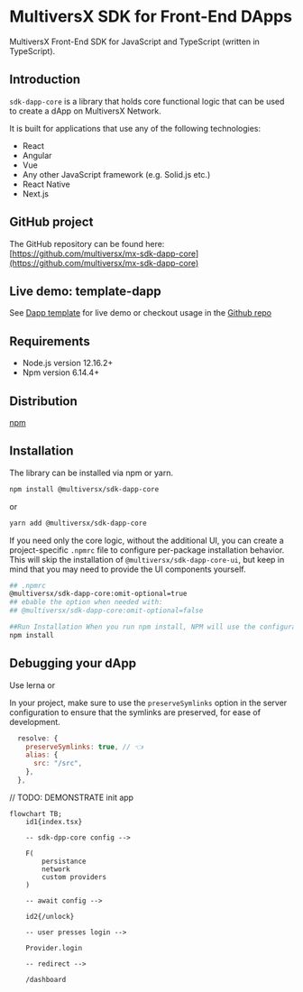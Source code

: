 # MultiversX SDK for Front-End DApps

MultiversX Front-End SDK for JavaScript and TypeScript (written in TypeScript).

## Introduction

`sdk-dapp-core` is a library that holds core functional logic that can be used to create a dApp on MultiversX Network.

It is built for applications that use any of the following technologies:
- React
- Angular
- Vue
- Any other JavaScript framework (e.g. Solid.js etc.)
- React Native
- Next.js

## GitHub project
The GitHub repository can be found here: [https://github.com/multiversx/mx-sdk-dapp-core](https://github.com/multiversx/mx-sdk-dapp-core)

## Live demo: template-dapp
See [Dapp template](https://template-dapp.multiversx.com/) for live demo or checkout usage in the [Github repo](https://github.com/multiversx/mx-template-dapp)


## Requirements
- Node.js version 12.16.2+
- Npm version 6.14.4+

## Distribution

[npm](https://www.npmjs.com/package/@multiversx/sdk-dapp)

## Installation

The library can be installed via npm or yarn.

```bash
npm install @multiversx/sdk-dapp-core
```

or

```bash
yarn add @multiversx/sdk-dapp-core
```

If you need only the core logic, without the additional UI, you can create a project-specific `.npmrc` file to configure per-package installation behavior. This will skip the installation of `@multiversx/sdk-dapp-core-ui`, but keep in mind that you may need to provide the UI components yourself.

```bash
## .npmrc
@multiversx/sdk-dapp-core:omit-optional=true
## ebable the option when needed with: 
## @multiversx/sdk-dapp-core:omit-optional=false

##Run Installation When you run npm install, NPM will use the configurations specified in the .npmrc file:
npm install
```

## Debugging your dApp

Use lerna or

In your project, make sure to use the `preserveSymlinks` option in the server configuration to ensure that the symlinks are preserved, for ease of development.

``` js
  resolve: {
    preserveSymlinks: true, // 👈
    alias: {
      src: "/src",
    },
  },
```

// TODO: DEMONSTRATE init app


```mermaid
flowchart TB;
    id1{index.tsx} 
    
    -- sdk-dpp-core config --> 
    
    F(
        persistance
        network
        custom providers
    )
        
    -- await config --> 
    
    id2{/unlock}  
    
    -- user presses login --> 
    
    Provider.login

    -- redirect --> 
    
    /dashboard
```
